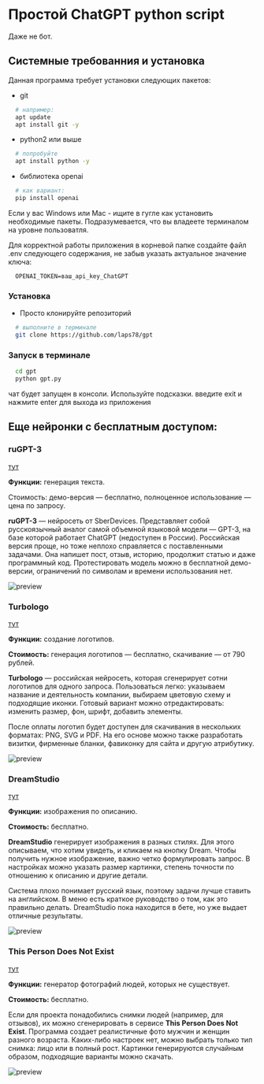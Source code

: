 # Простой ChatGPT python script

Даже не бот.

## Системные требованния и установка

Данная программа требует установки следующих пакетов:
* git
```bash
  # например:
  apt update
  apt install git -y
```

* python2 или выше
```bash
  # попробуйте
  apt install python -y
```

* библиотека openai
```bash
  # как вариант:
  pip install openai
```
Если у вас Windows или Mac - ищите в гугле как установить необходимые пакеты.
Подразумевается, что вы владеете терминалом на уровне пользоватля.

Для корректной работы приложения в корневой папке создайте файл .env следующего содержания, не забыв указать актуальное значение ключа:
```
  OPENAI_TOKEN=ваш_api_key_ChatGPT
```

### Установка

* Просто клонируйте репозиторий
```bash
  # выполните в терминале
  git clone https://github.com/laps78/gpt
```

### Запуск в терминале

```bash
  cd gpt
  python gpt.py
``` 

чат будет запущен в консоли. Используйте подсказки. 
введите exit и нажмите enter для выхода из приложения

## Еще нейронки с бесплатным доступом:

### ruGPT-3

[тут](https://developers.sber.ru/portal/products/rugpt-3)

__Функции:__ генерация текста.

Стоимость: демо-версия — бесплатно, полноценное использование — цена по запросу.

__ruGPT-3__ — нейросеть от SberDevices. Представляет собой русскоязычный аналог самой объемной языковой модели — GPT-3, на базе которой работает ChatGPT (недоступен в России). Российская версия проще, но тоже неплохо справляется с поставленными задачами. Она напишет пост, отзыв, историю, продолжит статью и даже программный код. Протестировать модель можно в бесплатной демо-версии, ограничений по символам и времени использования нет.

![preview](https://leonardo.osnova.io/2448a476-2a33-5369-bd18-5ae8e09f2529/-/preview/900/-/format/webp/)

### Turbologo

[тут](https://turbologo.ru/)

__Функции:__ создание логотипов.

__Стоимость:__ генерация логотипов — бесплатно, скачивание — от 790 рублей.

__Turbologo__ — российская нейросеть, которая сгенерирует сотни логотипов для одного запроса. Пользоваться легко: указываем название и деятельность компании, выбираем цветовую схему и подходящие иконки. Готовый вариант можно отредактировать: изменить размер, фон, шрифт, добавить элементы.

После оплаты логотип будет доступен для скачивания в нескольких форматах: PNG, SVG и PDF. На его основе можно также разработать визитки, фирменные бланки, фавиконку для сайта и другую атрибутику.

![preview](https://leonardo.osnova.io/4b228380-e80a-58d2-b391-22d58b11756f/-/preview/900/-/format/webp/)

### DreamStudio

[тут](https://beta.dreamstudio.ai/dream)

__Функции:__ изображения по описанию.

__Стоимость:__ бесплатно.

__DreamStudio__ генерирует изображения в разных стилях. Для этого описываем, что хотим увидеть, и кликаем на кнопку Dream. Чтобы получить нужное изображение, важно четко формулировать запрос. В настройках можно указать размер картинки, степень точности по отношению к описанию и другие детали.

Система плохо понимает русский язык, поэтому задачи лучше ставить на английском. В меню есть краткое руководство о том, как это правильно делать. DreamStudio пока находится в бете, но уже выдает отличные результаты.

![preview](https://leonardo.osnova.io/64a6b90b-b4ef-53d3-9518-3581e492e0e0/-/preview/900/-/format/webp/)

### This Person Does Not Exist

[тут](https://thispersondoesnotexist.xyz/)

__Функции:__ генератор фотографий людей, которых не существует.

__Стоимость:__ бесплатно.

Если для проекта понадобились снимки людей (например, для отзывов), их можно сгенерировать в сервисе __This Person Does Not Exist__. Программа создает реалистичные фото мужчин и женщин разного возраста. Каких-либо настроек нет, можно выбрать только тип снимка: лицо или в полный рост. Картинки генерируются случайным образом, подходящие варианты можно скачать.

![preview](https://leonardo.osnova.io/c128e0b0-d558-5d08-8d1d-551f61291031/-/preview/900/-/format/webp/)
